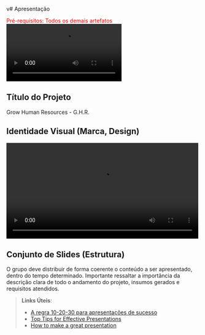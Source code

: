 v# Apresentação

<span style="color:red">Pré-requisitos: Todos os demais artefatos</span>
<video src=".img\Video de apresentação.mkv"></video>

## Título do Projeto

Grow Human Resources - G.H.R.
## Identidade Visual (Marca, Design)
<video width="500" controls autoplay loop>
<source src="midia/GHRv1.mp4" type"video/mp4">
</video>

## Conjunto de Slides (Estrutura)

O grupo deve distribuir de forma coerente o conteúdo a ser apresentado, dentro do tempo determinado. Importante ressaltar a importância da descrição clara de todo o andamento do projeto, insumos gerados e requisitos atendidos.
 
> **Links Úteis**:
> - [A regra 10-20-30 para apresentações de sucesso](https://revistapegn.globo.com/Noticias/noticia/2014/07/regra-10-20-30-para-apresentacoes-de-sucesso.html)
> - [Top Tips for Effective Presentations](https://www.skillsyouneed.com/present/presentation-tips.html)
> - [How to make a great presentation](https://www.ted.com/playlists/574/how_to_make_a_great_presentation)